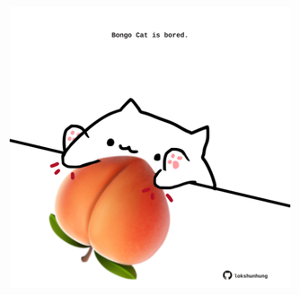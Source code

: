 <!-- built at 13/12/2021, 01:50:21 UTC -->
<p align="center">
  <img width="500" height="500" src="./ReadmeImage.svg">
</p>
